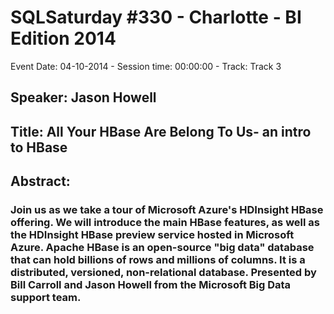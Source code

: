 # SQLSaturday #330 - Charlotte - BI Edition 2014
Event Date: 04-10-2014 - Session time: 00:00:00 - Track: Track 3
## Speaker: Jason Howell
## Title: All Your HBase Are Belong To Us- an intro to HBase
## Abstract:
### Join us as we take a tour of Microsoft Azure's HDInsight HBase offering. We will introduce the main HBase features, as well as the HDInsight HBase preview service hosted in Microsoft Azure. Apache HBase is an open-source "big data" database that can hold billions of rows and millions of columns. It is a distributed, versioned, non-relational database. Presented by Bill Carroll and Jason Howell from the Microsoft Big Data support team.
